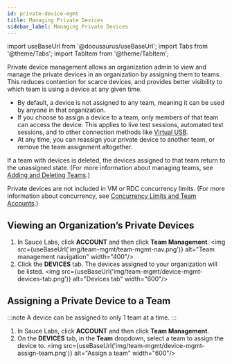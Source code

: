 ```yaml
---
id: private-device-mgmt
title: Managing Private Devices
sidebar_label: Managing Private Devices
---
```

import useBaseUrl from '@docusaurus/useBaseUrl';
import Tabs from '@theme/Tabs';
import TabItem from '@theme/TabItem';

Private device management allows an organization admin to view and manage the private devices in an organization by assigning them to teams. This reduces contention for scarce devices, and provides better visibility to which team is using a device at any given time.

* By default, a device is not assigned to any team, meaning it can be used by anyone in that organization.
* If you choose to assign a device to a team, only members of that team can access the device. This applies to live test sessions, automated test sessions, and to other connection methods like [Virtual USB](/mobile-apps/features/virtual-usb).
* At any time, you can reassign your private device to another team, or remove the team assignment altogether.

If a team with devices is deleted, the devices assigned to that team return to the unassigned state. (For more information about managing teams, see [Adding and Deleting Teams](/basics/acct-team-mgmt/adding-deleting-teams).)

Private devices are not included in VM or RDC concurrency limits. (For more information about concurrency, see [Concurrency Limits and Team Accounts](/basics/acct-team-mgmt/concurrency-limits).)

## Viewing an Organization’s Private Devices
1. In Sauce Labs, click **ACCOUNT** and then click **Team Management**.
<img src={useBaseUrl('img/team-mgmt/team-mgmt-nav.png')} alt="Team management navigation" width="400"/>
2. Click the **DEVICES** tab. The devices assigned to your organization will be listed.
<img src={useBaseUrl('img/team-mgmt/device-mgmt-devices-tab.png')} alt="Devices tab" width="600"/>

## Assigning a Private Device to a Team
:::note
A device can be assigned to only 1 team at a time.
:::
1. In Sauce Labs, click **ACCOUNT** and then click **Team Management**.
2. On the **DEVICES** tab, in the **Team** dropdown, select a team to assign the device to.
<img src={useBaseUrl('img/team-mgmt/device-mgmt-assign-team.png')} alt="Assign a team" width="600"/>
